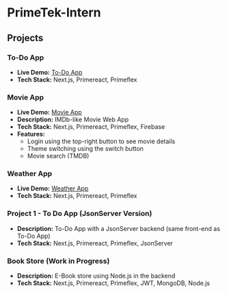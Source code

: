 # PrimeTek-Intern

## Projects

### To-Do App
- **Live Demo:** [To-Do App](https://prime-tek.vercel.app)
- **Tech Stack:** Next.js, Primereact, Primeflex

### Movie App
- **Live Demo:** [Movie App](https://prime-tek-ma.vercel.app)
- **Description:** IMDb-like Movie Web App
- **Tech Stack:** Next.js, Primereact, Primeflex, Firebase
- **Features:**
  - Login using the top-right button to see movie details
  - Theme switching using the switch button
  - Movie search (TMDB)

### Weather App
- **Live Demo:** [Weather App](https://wheather-app-xi.vercel.app)
- **Tech Stack:** Next.js, Primereact, Primeflex

### Project 1 - To Do App (JsonServer Version)
- **Description:** To-Do App with a JsonServer backend (same front-end as To-Do App)
- **Tech Stack:** Next.js, Primereact, Primeflex, JsonServer

### Book Store (Work in Progress)
- **Description:** E-Book store using Node.js in the backend
- **Tech Stack:** Next.js, Primereact, Primeflex, JWT, MongoDB, Node.js
